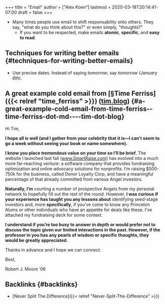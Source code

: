 +++
title = "Email"
author = ["Alex Koen"]
lastmod = 2020-03-18T20:14:41-07:00
draft = false
+++

-   Many times people use email to shift responsability onto others. They say, "what do you think about this?" or even simply, "thoughts?"
    -   If you want to be respected, make emails **atomic**, **specific**, and **easy to read**.


## Techniques for writing better emails {#techniques-for-writing-better-emails}

-   Use precise dates. Instead of saying _tomorrow_, say _tomorrow (January 6th)_.


## A great example cold email from [§Time Ferriss]({{< relref "time_ferriss" >}}) ([tim.blog](https://tim.blog/2008/05/19/5-tips-for-e-mailing-busy-people/)) {#a-great-example-cold-email-from-time-ferriss--time-ferriss-dot-md----tim-dot-blog}

Hi Tim,

**I hope all is well (and I gather from your celebrity that it is—I can’t seem to go a week without seeing your book or name somewhere).**

**I know you place tremendous value on your time so I’ll be brief.** The website I launched last fall (www.SmartRaise.com) has evolved into a much more far-reaching venture: a software company that provides fundraising optimization and online advocacy solutions for nonprofits. I’m raising $500-750k for the business, called Donor Loyalty Corp, and have a meaningful percentage of that already committed from various Angel investors.

**Naturally, I’m** courting a number of prospective Angels from my personal network to hopefully fill out the rest of the round. However, **I was curious if your experience has taught you any lessons about** identifying seed-stage investors and, more **specifically**, if you’ve come to know any Princeton Alums or other individuals who have an appetite for deals like these. I’ve attached my fundraising deck for some context.

**I understand if you’re too busy to answer in depth or would prefer not to discuss the topic given our limited interactions in the past. However, if the professor in you has any pearls of wisdom or specific thoughts, they would be greatly appreciated.**

Thanks in advance and I hope we can connect.

Best,

Robert J. Moore ‘06


## Backlinks {#backlinks}

-   [Never Split The Difference]({{< relref "Never-Split-The-Difference" >}})
